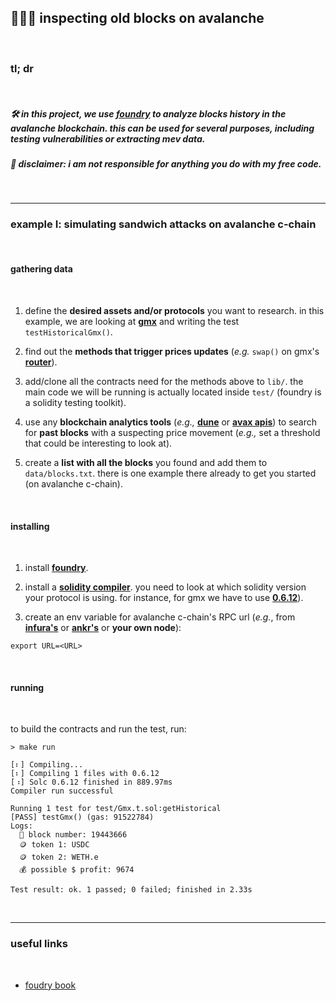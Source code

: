 ## 🧱👵🏽 inspecting old blocks on avalanche

<br>

### tl; dr

<br>

##### 🛠 in this project, we use [foundry](https://github.com/foundry-rs/foundry) to analyze blocks history in the avalanche blockchain. this can be used for several purposes, including testing vulnerabilities or extracting mev data.

##### 🚨 disclaimer: i am not responsible for anything you do with my free code.


<br>

----
### example I: simulating sandwich attacks on avalanche c-chain

<br>

#### gathering data

<br>

1. define the **desired assets and/or protocols** you want to research. in this example, we are looking at **[gmx](https://github.com/gmx-io/gmx-contracts)** and writing the test `testHistoricalGmx()`.

2. find out the **methods that trigger prices updates** (*e.g.* `swap()` on gmx's **[router](https://github.com/gmx-io/gmx-contracts/blob/master/contracts/core/Router.sol#L88)**).

2. add/clone all the contracts need for the methods above to `lib/`. the main code we will be running is actually located inside `test/` (foundry is a solidity testing toolkit).

3. use any **blockchain analytics tools** (*e.g.,* **[dune](https://dune.com/home)** or **[avax apis](https://docs.avax.network/apis/avalanchego/public-api-server)**) to search for **past blocks** with a suspecting price movement (*e.g.,* set a threshold that could be interesting to look at). 

4. create a **list with all the blocks** you found and add them to `data/blocks.txt`. there is one example there already to get you started (on avalanche c-chain).

<br>


#### installing 

<br>

1. install **[foundry](https://book.getfoundry.sh/getting-started/installation)**.

2. install a **[solidity compiler](https://docs.soliditylang.org/en/latest/installing-solidity.html#installing-the-solidity-compiler)**. you need to look at which solidity version your protocol is using. for instance, for gmx we have to use **[0.6.12](https://github.com/gmx-io/gmx-contracts/blob/master/contracts/core/VaultPriceFeed.sol#L11)**).

3. create an env variable for avalanche c-chain's RPC url (*e.g.*, from **[infura's](https://avalanche-mainnet.infura.io/v3/)** or **[ankr's](https://www.ankr.com/rpc/avalanche/)** or **your own node**):

```
export URL=<URL>
```

<br>

#### running

<br>

to build the contracts and run the test, run:

```
> make run

[⠆] Compiling...
[⠆] Compiling 1 files with 0.6.12
[⠰] Solc 0.6.12 finished in 889.97ms
Compiler run successful

Running 1 test for test/Gmx.t.sol:getHistorical
[PASS] testGmx() (gas: 91522784)
Logs:
  🧱 block number: 19443666
  🪙 token 1: USDC
  🪙 token 2: WETH.e
  💰 possible $ profit: 9674

Test result: ok. 1 passed; 0 failed; finished in 2.33s
```

<br>


----

### useful links

<br>

* [foudry book](https://book.getfoundry.sh/)


